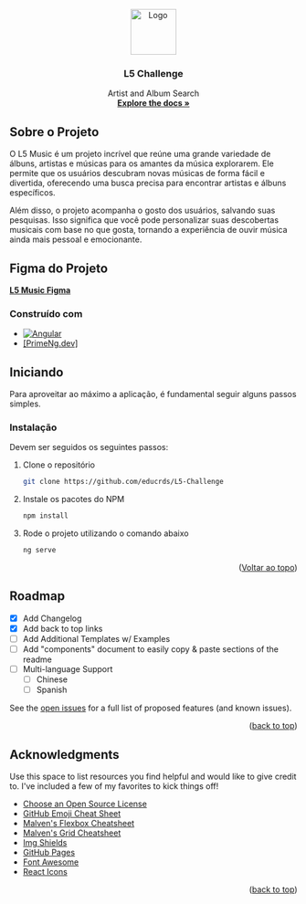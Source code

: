 <!-- PROJECT LOGO -->
<br />
<div align="center">
  <a>
    <img src="https://static-00.iconduck.com/assets.00/apple-music-icon-2046x2048-yj5m1ad4.png" alt="Logo" width="80" height="80">
  </a>

  <h3 align="center">L5 Challenge</h3>

  <p align="center">
    Artist and Album Search
    <br />
    <a href="https://github.com/othneildrew/Best-README-Template"><strong>Explore the docs »</strong></a>
    <br />
  </p>
</div>

<!-- ABOUT THE PROJECT -->
## Sobre o Projeto

O L5 Music é um projeto incrível que reúne uma grande variedade de álbuns, artistas e músicas para os amantes da música explorarem. Ele permite que os usuários descubram novas músicas de forma fácil e divertida, oferecendo uma busca precisa para encontrar artistas e álbuns específicos.

Além disso, o projeto acompanha o gosto dos usuários, salvando suas pesquisas. Isso significa que você pode personalizar suas descobertas musicais com base no que gosta, tornando a experiência de ouvir música ainda mais pessoal e emocionante.

## Figma do Projeto
<a href="https://www.figma.com/file/3X7nS6jhNfpkJjRfuXJiq3/Untitled?type=design&node-id=0%3A1&mode=design&t=BoDEIVC1vh39v4Pq-1"><strong>L5 Music Figma</strong></a>


### Construído com

* [![Angular][Angular.io]][Angular-url]
* [[PrimeNg.dev]](https://img.shields.io/badge/PrimeNg-4A4A55?style=for-the-badge&logoColor=white)



<!-- GETTING STARTED -->
## Iniciando

Para aproveitar ao máximo a aplicação, é fundamental seguir alguns passos simples.

### Instalação

Devem ser seguidos os seguintes passos:

1. Clone o repositório
   ```sh
   git clone https://github.com/educrds/L5-Challenge
   ```
2. Instale os pacotes do NPM
   ```sh
   npm install
   ```
3. Rode o projeto utilizando o comando abaixo
   ```js
   ng serve
   ```

<p align="right">(<a href="#readme-top">Voltar ao topo</a>)</p>


<!-- ROADMAP -->
## Roadmap

- [x] Add Changelog
- [x] Add back to top links
- [ ] Add Additional Templates w/ Examples
- [ ] Add "components" document to easily copy & paste sections of the readme
- [ ] Multi-language Support
    - [ ] Chinese
    - [ ] Spanish

See the [open issues](https://github.com/othneildrew/Best-README-Template/issues) for a full list of proposed features (and known issues).

<p align="right">(<a href="#readme-top">back to top</a>)</p>

<!-- ACKNOWLEDGMENTS -->
## Acknowledgments

Use this space to list resources you find helpful and would like to give credit to. I've included a few of my favorites to kick things off!

* [Choose an Open Source License](https://choosealicense.com)
* [GitHub Emoji Cheat Sheet](https://www.webpagefx.com/tools/emoji-cheat-sheet)
* [Malven's Flexbox Cheatsheet](https://flexbox.malven.co/)
* [Malven's Grid Cheatsheet](https://grid.malven.co/)
* [Img Shields](https://shields.io)
* [GitHub Pages](https://pages.github.com)
* [Font Awesome](https://fontawesome.com)
* [React Icons](https://react-icons.github.io/react-icons/search)

<p align="right">(<a href="#readme-top">back to top</a>)</p>


<!-- MARKDOWN LINKS & IMAGES -->
[Angular.io]: https://img.shields.io/badge/Angular-DD0031?style=for-the-badge&logo=angular&logoColor=white
[Angular.io]: https://img.shields.io/badge/Angular-DD0031?style=for-the-badge&logo=angular&logoColor=white
[Angular-url]: https://angular.io/
